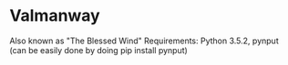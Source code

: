 # Valmanway
Also known as "The Blessed Wind"
Requirements: Python 3.5.2, pynput (can be easily done by doing pip install pynput)
